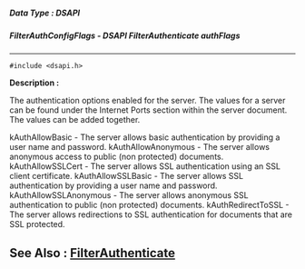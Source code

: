 ##### Data Type : DSAPI
##### FilterAuthConfigFlags - DSAPI FilterAuthenticate authFlags
---
```
#include <dsapi.h>
```
**Description :**

The authentication options enabled for the server.  The values for a server can 
be found under the Internet Ports section within the server document.  The 
values can be added together.

kAuthAllowBasic - The server allows basic authentication by providing a user 
name and password.
kAuthAllowAnonymous - The server allows anonymous access to public (non 
protected) documents.
kAuthAllowSSLCert - The server allows SSL authentication using an SSL client 
certificate.
kAuthAllowSSLBasic	- The server allows SSL authentication by providing a 
user name and password.
kAuthAllowSSLAnonymous - The server allows anonymous SSL authentication to 
public (non protected) documents.
kAuthRedirectToSSL - The server allows redirections to SSL authentication for 
documents that are SSL protected.

**See Also :**
[FilterAuthenticate](/reference/Data/FilterAuthenticate)
---
